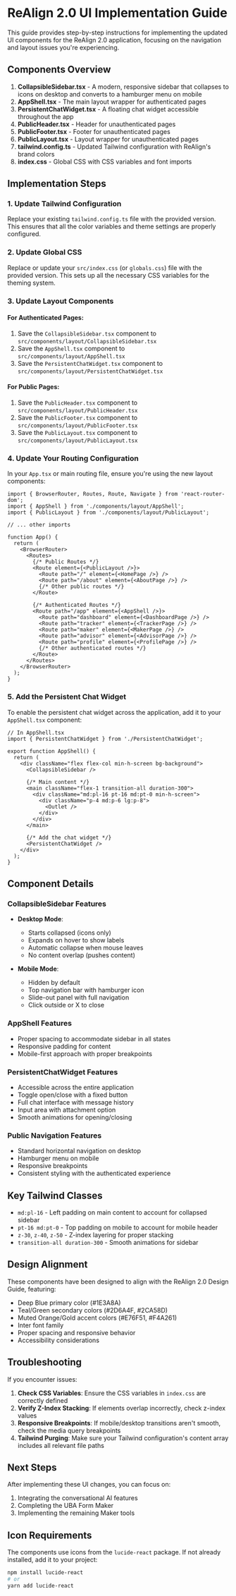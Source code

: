 # ReAlign 2.0 UI Implementation Guide

This guide provides step-by-step instructions for implementing the updated UI components for the ReAlign 2.0 application, focusing on the navigation and layout issues you're experiencing.

## Components Overview

1. **CollapsibleSidebar.tsx** - A modern, responsive sidebar that collapses to icons on desktop and converts to a hamburger menu on mobile
2. **AppShell.tsx** - The main layout wrapper for authenticated pages
3. **PersistentChatWidget.tsx** - A floating chat widget accessible throughout the app
4. **PublicHeader.tsx** - Header for unauthenticated pages
5. **PublicFooter.tsx** - Footer for unauthenticated pages
6. **PublicLayout.tsx** - Layout wrapper for unauthenticated pages
7. **tailwind.config.ts** - Updated Tailwind configuration with ReAlign's brand colors
8. **index.css** - Global CSS with CSS variables and font imports

## Implementation Steps

### 1. Update Tailwind Configuration

Replace your existing `tailwind.config.ts` file with the provided version. This ensures that all the color variables and theme settings are properly configured.

### 2. Update Global CSS

Replace or update your `src/index.css` (or `globals.css`) file with the provided version. This sets up all the necessary CSS variables for the theming system.

### 3. Update Layout Components

#### For Authenticated Pages:

1. Save the `CollapsibleSidebar.tsx` component to `src/components/layout/CollapsibleSidebar.tsx`
2. Save the `AppShell.tsx` component to `src/components/layout/AppShell.tsx`
3. Save the `PersistentChatWidget.tsx` component to `src/components/layout/PersistentChatWidget.tsx`

#### For Public Pages:

1. Save the `PublicHeader.tsx` component to `src/components/layout/PublicHeader.tsx`
2. Save the `PublicFooter.tsx` component to `src/components/layout/PublicFooter.tsx`
3. Save the `PublicLayout.tsx` component to `src/components/layout/PublicLayout.tsx`

### 4. Update Your Routing Configuration

In your `App.tsx` or main routing file, ensure you're using the new layout components:

```tsx
import { BrowserRouter, Routes, Route, Navigate } from 'react-router-dom';
import { AppShell } from './components/layout/AppShell';
import { PublicLayout } from './components/layout/PublicLayout';

// ... other imports

function App() {
  return (
    <BrowserRouter>
      <Routes>
        {/* Public Routes */}
        <Route element={<PublicLayout />}>
          <Route path="/" element={<HomePage />} />
          <Route path="/about" element={<AboutPage />} />
          {/* Other public routes */}
        </Route>

        {/* Authenticated Routes */}
        <Route path="/app" element={<AppShell />}>
          <Route path="dashboard" element={<DashboardPage />} />
          <Route path="tracker" element={<TrackerPage />} />
          <Route path="maker" element={<MakerPage />} />
          <Route path="advisor" element={<AdvisorPage />} />
          <Route path="profile" element={<ProfilePage />} />
          {/* Other authenticated routes */}
        </Route>
      </Routes>
    </BrowserRouter>
  );
}
```

### 5. Add the Persistent Chat Widget

To enable the persistent chat widget across the application, add it to your `AppShell.tsx` component:

```tsx
// In AppShell.tsx
import { PersistentChatWidget } from './PersistentChatWidget';

export function AppShell() {
  return (
    <div className="flex flex-col min-h-screen bg-background">
      <CollapsibleSidebar />
      
      {/* Main content */}
      <main className="flex-1 transition-all duration-300">
        <div className="md:pl-16 pt-16 md:pt-0 min-h-screen">
          <div className="p-4 md:p-6 lg:p-8">
            <Outlet />
          </div>
        </div>
      </main>
      
      {/* Add the chat widget */}
      <PersistentChatWidget />
    </div>
  );
}
```

## Component Details

### CollapsibleSidebar Features

- **Desktop Mode**:
  - Starts collapsed (icons only)
  - Expands on hover to show labels
  - Automatic collapse when mouse leaves
  - No content overlap (pushes content)

- **Mobile Mode**:
  - Hidden by default
  - Top navigation bar with hamburger icon
  - Slide-out panel with full navigation
  - Click outside or X to close

### AppShell Features

- Proper spacing to accommodate sidebar in all states
- Responsive padding for content
- Mobile-first approach with proper breakpoints

### PersistentChatWidget Features

- Accessible across the entire application
- Toggle open/close with a fixed button
- Full chat interface with message history
- Input area with attachment option
- Smooth animations for opening/closing

### Public Navigation Features

- Standard horizontal navigation on desktop
- Hamburger menu on mobile
- Responsive breakpoints
- Consistent styling with the authenticated experience

## Key Tailwind Classes

- `md:pl-16` - Left padding on main content to account for collapsed sidebar
- `pt-16 md:pt-0` - Top padding on mobile to account for mobile header
- `z-30`, `z-40`, `z-50` - Z-index layering for proper stacking
- `transition-all duration-300` - Smooth animations for sidebar

## Design Alignment

These components have been designed to align with the ReAlign 2.0 Design Guide, featuring:

- Deep Blue primary color (#1E3A8A)
- Teal/Green secondary colors (#2D6A4F, #2CA58D)
- Muted Orange/Gold accent colors (#E76F51, #F4A261)
- Inter font family
- Proper spacing and responsive behavior
- Accessibility considerations

## Troubleshooting

If you encounter issues:

1. **Check CSS Variables**: Ensure the CSS variables in `index.css` are correctly defined
2. **Verify Z-Index Stacking**: If elements overlap incorrectly, check z-index values
3. **Responsive Breakpoints**: If mobile/desktop transitions aren't smooth, check the media query breakpoints
4. **Tailwind Purging**: Make sure your Tailwind configuration's content array includes all relevant file paths

## Next Steps

After implementing these UI changes, you can focus on:

1. Integrating the conversational AI features
2. Completing the UBA Form Maker
3. Implementing the remaining Maker tools

## Icon Requirements

The components use icons from the `lucide-react` package. If not already installed, add it to your project:

```bash
npm install lucide-react
# or
yarn add lucide-react
```